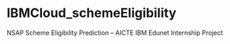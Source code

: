 # IBMCloud_schemeEligibility
NSAP Scheme Eligibility Prediction – AICTE IBM Edunet Internship Project
